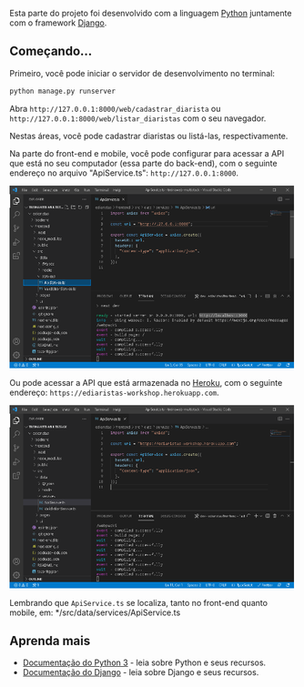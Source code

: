 Esta parte do projeto foi desenvolvido com a linguagem [Python](https://www.python.org/) juntamente com o framework [Django](https://www.djangoproject.com/).

## Começando...

Primeiro, você pode iniciar o servidor de desenvolvimento no terminal:

```bash
python manage.py runserver
```

Abra `http://127.0.0.1:8000/web/cadastrar_diarista` ou `http://127.0.0.1:8000/web/listar_diaristas` com o seu navegador. </br>

Nestas áreas, você pode cadastrar diaristas ou listá-las, respectivamente. </br>

Na parte do front-end e mobile, você pode configurar para acessar a API que está no seu computador (essa parte do back-end), com o seguinte endereço no arquivo "ApiService.ts": `http://127.0.0.1:8000`.

<img src="../images/backend1.png" width="500" alt="API no PC: http://127.0.0.1:8000">

Ou pode acessar a API que está armazenada no [Heroku](https://www.heroku.com/), com o seguinte endereço: `https://ediaristas-workshop.herokuapp.com`.

<img src="../images/backend2.png" width="500" alt="API no Heroku: https://ediaristas-workshop.herokuapp.com">

Lembrando que `ApiService.ts` se localiza, tanto no front-end quanto mobile, em: \*/src/data/services/ApiService.ts

## Aprenda mais

- [Documentação do Python 3](https://docs.python.org/3/) - leia sobre Python e seus recursos.
- [Documentação do Django](https://docs.djangoproject.com/en/3.2/) - leia sobre Django e seus recursos.
